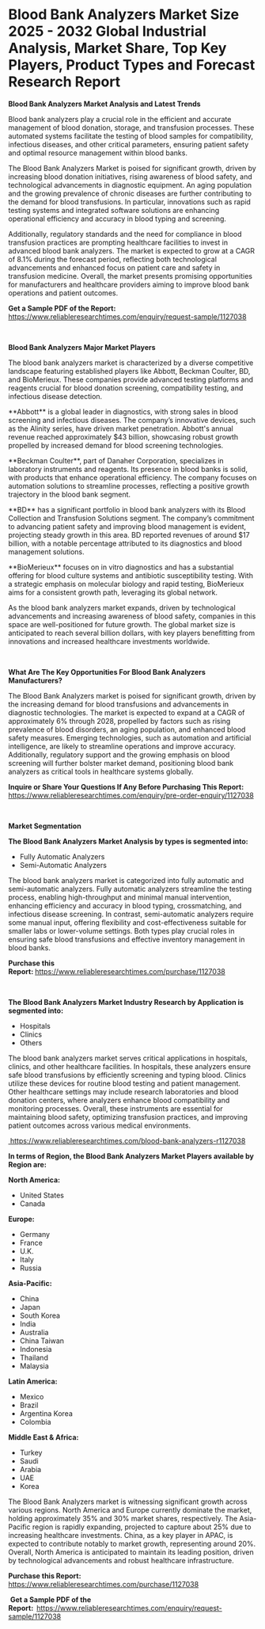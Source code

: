 <p><h1>Blood Bank Analyzers Market Size 2025 - 2032 Global Industrial Analysis, Market Share, Top Key Players, Product Types and Forecast Research Report</h1></p><p><strong>Blood Bank Analyzers Market Analysis and Latest Trends</strong></p>
<p><p>Blood bank analyzers play a crucial role in the efficient and accurate management of blood donation, storage, and transfusion processes. These automated systems facilitate the testing of blood samples for compatibility, infectious diseases, and other critical parameters, ensuring patient safety and optimal resource management within blood banks.</p><p>The Blood Bank Analyzers Market is poised for significant growth, driven by increasing blood donation initiatives, rising awareness of blood safety, and technological advancements in diagnostic equipment. An aging population and the growing prevalence of chronic diseases are further contributing to the demand for blood transfusions. In particular, innovations such as rapid testing systems and integrated software solutions are enhancing operational efficiency and accuracy in blood typing and screening.</p><p>Additionally, regulatory standards and the need for compliance in blood transfusion practices are prompting healthcare facilities to invest in advanced blood bank analyzers. The market is expected to grow at a CAGR of 8.1% during the forecast period, reflecting both technological advancements and enhanced focus on patient care and safety in transfusion medicine. Overall, the market presents promising opportunities for manufacturers and healthcare providers aiming to improve blood bank operations and patient outcomes.</p></p>
<p><strong>Get a Sample PDF of the Report:&nbsp;</strong> <a href="https://www.reliableresearchtimes.com/enquiry/request-sample/1127038?utm_campaign=3170&utm_medium=2&utm_source=Github&utm_content=ia&utm_term=13042025&utm_id=blood-bank-analyzers">https://www.reliableresearchtimes.com/enquiry/request-sample/1127038</a></p>
<p>&nbsp;</p>
<p><strong>Blood Bank Analyzers Major Market Players</strong></p>
<p><p>The blood bank analyzers market is characterized by a diverse competitive landscape featuring established players like Abbott, Beckman Coulter, BD, and BioMerieux. These companies provide advanced testing platforms and reagents crucial for blood donation screening, compatibility testing, and infectious disease detection.</p><p>**Abbott** is a global leader in diagnostics, with strong sales in blood screening and infectious diseases. The company’s innovative devices, such as the Alinity series, have driven market penetration. Abbott's annual revenue reached approximately $43 billion, showcasing robust growth propelled by increased demand for blood screening technologies.</p><p>**Beckman Coulter**, part of Danaher Corporation, specializes in laboratory instruments and reagents. Its presence in blood banks is solid, with products that enhance operational efficiency. The company focuses on automation solutions to streamline processes, reflecting a positive growth trajectory in the blood bank segment.</p><p>**BD** has a significant portfolio in blood bank analyzers with its Blood Collection and Transfusion Solutions segment. The company’s commitment to advancing patient safety and improving blood management is evident, projecting steady growth in this area. BD reported revenues of around $17 billion, with a notable percentage attributed to its diagnostics and blood management solutions.</p><p>**BioMerieux** focuses on in vitro diagnostics and has a substantial offering for blood culture systems and antibiotic susceptibility testing. With a strategic emphasis on molecular biology and rapid testing, BioMerieux aims for a consistent growth path, leveraging its global network.</p><p>As the blood bank analyzers market expands, driven by technological advancements and increasing awareness of blood safety, companies in this space are well-positioned for future growth. The global market size is anticipated to reach several billion dollars, with key players benefitting from innovations and increased healthcare investments worldwide.</p></p>
<p>&nbsp;</p>
<p><strong>What Are The Key Opportunities For Blood Bank Analyzers Manufacturers?</strong></p>
<p><p>The Blood Bank Analyzers market is poised for significant growth, driven by the increasing demand for blood transfusions and advancements in diagnostic technologies. The market is expected to expand at a CAGR of approximately 6% through 2028, propelled by factors such as rising prevalence of blood disorders, an aging population, and enhanced blood safety measures. Emerging technologies, such as automation and artificial intelligence, are likely to streamline operations and improve accuracy. Additionally, regulatory support and the growing emphasis on blood screening will further bolster market demand, positioning blood bank analyzers as critical tools in healthcare systems globally.</p></p>
<p><strong>Inquire or Share Your Questions If Any Before Purchasing This Report:</strong> <a href="https://www.reliableresearchtimes.com/enquiry/pre-order-enquiry/1127038?utm_campaign=3170&utm_medium=2&utm_source=Github&utm_content=ia&utm_term=13042025&utm_id=blood-bank-analyzers">https://www.reliableresearchtimes.com/enquiry/pre-order-enquiry/1127038</a></p>
<p>&nbsp;</p>
<p><strong>Market Segmentation</strong></p>
<p><strong>The Blood Bank Analyzers Market Analysis by types is segmented into:</strong></p>
<p><ul><li>Fully Automatic Analyzers</li><li>Semi-Automatic Analyzers</li></ul></p>
<p><p>The blood bank analyzers market is categorized into fully automatic and semi-automatic analyzers. Fully automatic analyzers streamline the testing process, enabling high-throughput and minimal manual intervention, enhancing efficiency and accuracy in blood typing, crossmatching, and infectious disease screening. In contrast, semi-automatic analyzers require some manual input, offering flexibility and cost-effectiveness suitable for smaller labs or lower-volume settings. Both types play crucial roles in ensuring safe blood transfusions and effective inventory management in blood banks.</p></p>
<p><strong>Purchase this Report:&nbsp;</strong><a href="https://www.reliableresearchtimes.com/purchase/1127038?utm_campaign=3170&utm_medium=2&utm_source=Github&utm_content=ia&utm_term=13042025&utm_id=blood-bank-analyzers">https://www.reliableresearchtimes.com/purchase/1127038</a></p>
<p>&nbsp;</p>
<p><strong>The Blood Bank Analyzers Market Industry Research by Application is segmented into:</strong></p>
<p><ul><li>Hospitals</li><li>Clinics</li><li>Others</li></ul></p>
<p><p>The blood bank analyzers market serves critical applications in hospitals, clinics, and other healthcare facilities. In hospitals, these analyzers ensure safe blood transfusions by efficiently screening and typing blood. Clinics utilize these devices for routine blood testing and patient management. Other healthcare settings may include research laboratories and blood donation centers, where analyzers enhance blood compatibility and monitoring processes. Overall, these instruments are essential for maintaining blood safety, optimizing transfusion practices, and improving patient outcomes across various medical environments.</p></p>
<p><a href="https://www.reliableresearchtimes.com/blood-bank-analyzers-r1127038?utm_campaign=3170&utm_medium=2&utm_source=Github&utm_content=ia&utm_term=13042025&utm_id=blood-bank-analyzers">&nbsp;https://www.reliableresearchtimes.com/blood-bank-analyzers-r1127038</a></p>
<p><strong>In terms of Region, the Blood Bank Analyzers Market Players available by Region are:</strong></p>
<p>
    <p> <strong> North America: </strong>
        <ul>
            <li>United States</li>
            <li>Canada</li>
        </ul>
        </p> 
    <p> <strong> Europe: </strong>
        <ul>
            <li>Germany</li>
            <li>France</li>
            <li>U.K.</li>
            <li>Italy</li>
            <li>Russia</li>
        </ul>
        </p> 
    <p> <strong> Asia-Pacific: </strong>
        <ul>
            <li>China</li>
            <li>Japan</li>
            <li>South Korea</li>
            <li>India</li>
            <li>Australia</li>
            <li>China Taiwan</li>
            <li>Indonesia</li>
            <li>Thailand</li>
            <li>Malaysia</li>
        </ul>
        </p> 
    <p> <strong> Latin America: </strong>
        <ul>
            <li>Mexico</li>
            <li>Brazil</li>
            <li>Argentina Korea</li>
            <li>Colombia</li>
        </ul>
        </p> 
    <p> <strong> Middle East & Africa: </strong>
        <ul>
            <li>Turkey</li>
            <li>Saudi</li>
            <li>Arabia</li>
            <li>UAE</li>
            <li>Korea</li>
        </ul>
    </p>
    </p>
<p><p>The Blood Bank Analyzers market is witnessing significant growth across various regions. North America and Europe currently dominate the market, holding approximately 35% and 30% market shares, respectively. The Asia-Pacific region is rapidly expanding, projected to capture about 25% due to increasing healthcare investments. China, as a key player in APAC, is expected to contribute notably to market growth, representing around 20%. Overall, North America is anticipated to maintain its leading position, driven by technological advancements and robust healthcare infrastructure.</p></p>
<p><strong>Purchase this Report: </strong><a href="https://www.reliableresearchtimes.com/purchase/1127038?utm_campaign=3170&utm_medium=2&utm_source=Github&utm_content=ia&utm_term=13042025&utm_id=blood-bank-analyzers">https://www.reliableresearchtimes.com/purchase/1127038</a></p>
<p>&nbsp;<strong>Get a Sample PDF of the Report:&nbsp;&nbsp;</strong><a href="https://www.reliableresearchtimes.com/enquiry/request-sample/1127038?utm_campaign=3170&utm_medium=2&utm_source=Github&utm_content=ia&utm_term=13042025&utm_id=blood-bank-analyzers">https://www.reliableresearchtimes.com/enquiry/request-sample/1127038</a></p>
<p><strong></strong></p>
<p><p></p><p></p><p></p></p>